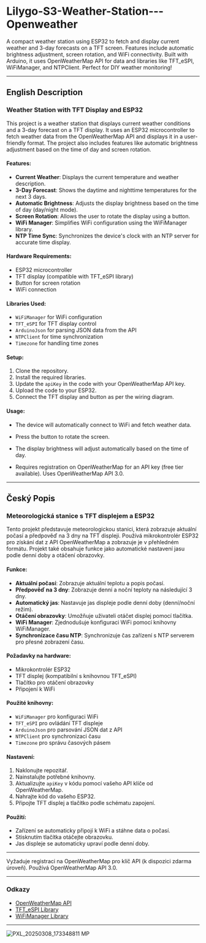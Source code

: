 # Lilygo-S3-Weather-Station---Openweather
A compact weather station using ESP32 to fetch and display current weather and 3-day forecasts on a TFT screen. Features include automatic brightness adjustment, screen rotation, and WiFi connectivity. Built with Arduino, it uses OpenWeatherMap API for data and libraries like TFT_eSPI, WiFiManager, and NTPClient. Perfect for DIY weather monitoring!


---

## English Description

### Weather Station with TFT Display and ESP32

This project is a weather station that displays current weather conditions and a 3-day forecast on a TFT display. It uses an ESP32 microcontroller to fetch weather data from the OpenWeatherMap API and displays it in a user-friendly format. The project also includes features like automatic brightness adjustment based on the time of day and screen rotation.

#### Features:
- **Current Weather**: Displays the current temperature and weather description.
- **3-Day Forecast**: Shows the daytime and nighttime temperatures for the next 3 days.
- **Automatic Brightness**: Adjusts the display brightness based on the time of day (day/night mode).
- **Screen Rotation**: Allows the user to rotate the display using a button.
- **WiFi Manager**: Simplifies WiFi configuration using the WiFiManager library.
- **NTP Time Sync**: Synchronizes the device's clock with an NTP server for accurate time display.

#### Hardware Requirements:
- ESP32 microcontroller
- TFT display (compatible with TFT_eSPI library)
- Button for screen rotation
- WiFi connection

#### Libraries Used:
- `WiFiManager` for WiFi configuration
- `TFT_eSPI` for TFT display control
- `ArduinoJson` for parsing JSON data from the API
- `NTPClient` for time synchronization
- `Timezone` for handling time zones

#### Setup:
1. Clone the repository.
2. Install the required libraries.
3. Update the `apiKey` in the code with your OpenWeatherMap API key.
4. Upload the code to your ESP32.
5. Connect the TFT display and button as per the wiring diagram.

#### Usage:
- The device will automatically connect to WiFi and fetch weather data.
- Press the button to rotate the screen.
- The display brightness will adjust automatically based on the time of day.

- Requires registration on OpenWeatherMap for an API key (free tier available). Uses OpenWeatherMap API 3.0.

---

## Český Popis

### Meteorologická stanice s TFT displejem a ESP32

Tento projekt představuje meteorologickou stanici, která zobrazuje aktuální počasí a předpověď na 3 dny na TFT displeji. Používá mikrokontrolér ESP32 pro získání dat z API OpenWeatherMap a zobrazuje je v přehledném formátu. Projekt také obsahuje funkce jako automatické nastavení jasu podle denní doby a otáčení obrazovky.

#### Funkce:
- **Aktuální počasí**: Zobrazuje aktuální teplotu a popis počasí.
- **Předpověď na 3 dny**: Zobrazuje denní a noční teploty na následující 3 dny.
- **Automatický jas**: Nastavuje jas displeje podle denní doby (denní/noční režim).
- **Otáčení obrazovky**: Umožňuje uživateli otáčet displej pomocí tlačítka.
- **WiFi Manager**: Zjednodušuje konfiguraci WiFi pomocí knihovny WiFiManager.
- **Synchronizace času NTP**: Synchronizuje čas zařízení s NTP serverem pro přesné zobrazení času.

#### Požadavky na hardware:
- Mikrokontrolér ESP32
- TFT displej (kompatibilní s knihovnou TFT_eSPI)
- Tlačítko pro otáčení obrazovky
- Připojení k WiFi

#### Použité knihovny:
- `WiFiManager` pro konfiguraci WiFi
- `TFT_eSPI` pro ovládání TFT displeje
- `ArduinoJson` pro parsování JSON dat z API
- `NTPClient` pro synchronizaci času
- `Timezone` pro správu časových pásem

#### Nastavení:
1. Naklonujte repozitář.
2. Nainstalujte potřebné knihovny.
3. Aktualizujte `apiKey` v kódu pomocí vašeho API klíče od OpenWeatherMap.
4. Nahrajte kód do vašeho ESP32.
5. Připojte TFT displej a tlačítko podle schématu zapojení.

#### Použití:
- Zařízení se automaticky připojí k WiFi a stáhne data o počasí.
- Stisknutím tlačítka otáčejte obrazovku.
- Jas displeje se automaticky upraví podle denní doby.

---

Vyžaduje registraci na OpenWeatherMap pro klíč API (k dispozici zdarma úroveň). Používá OpenWeatherMap API 3.0.

---

### Odkazy
- [OpenWeatherMap API](https://openweathermap.org/api)
- [TFT_eSPI Library](https://github.com/Bodmer/TFT_eSPI)
- [WiFiManager Library](https://github.com/tzapu/WiFiManager)

---

![PXL_20250308_173348811 MP](https://github.com/user-attachments/assets/20c43a0d-edaa-4608-b4f6-3dbdd5331dfa)

